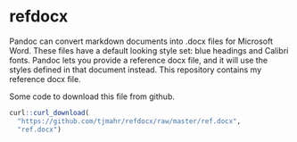 # refdocx

Pandoc can convert markdown documents into .docx files for Microsoft Word. These
files have a default looking style set: blue headings and Calibri fonts. Pandoc
lets you provide a reference docx file, and it will use the styles defined in
that document instead. This repository contains my reference docx file.


Some code to download this file from github.

```r
curl::curl_download(
  "https://github.com/tjmahr/refdocx/raw/master/ref.docx",
  "ref.docx")
```
